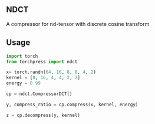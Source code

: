 ## NDCT
A compressor for nd-tensor with discrete cosine transform
## Usage
```python
import torch
from torchpress import ndct

x= torch.randn(64, 16, 8, 8, 4, 2)
kernel = [8, 16, 4, 4, 2, 2]
energy = 0.99

cp = ndct.CompressorDCT()

y, compress_ratio = cp.compress(x, kernel, energy)

z = cp.decompress(y, kernel)
```
